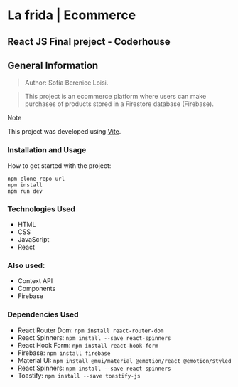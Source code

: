 # La frida | Ecommerce
## React JS Final preject - Coderhouse

## General Information
> Author: Sofía Berenice Loisi.

> This project is an ecommerce platform where users can make purchases of products stored in a Firestore database (Firebase).

> [!NOTE]
> This project was developed using [Vite](https://vitejs.dev/).

### Installation and Usage
How to get started with the project:
```
npm clone repo url
npm install
npm run dev
```

### Technologies Used
- HTML
- CSS
- JavaScript
- React

### Also used: 
- Context API
- Components
- Firebase


### Dependencies Used
- React Router Dom: ``` npm install react-router-dom ```
- React Spinners: ``` npm install --save react-spinners ```
- React Hook Form: ``` npm install react-hook-form ```
- Firebase: ``` npm install firebase ```
- Material UI: ``` npm install @mui/material @emotion/react @emotion/styled ```
- React Spinners: ``` npm install --save react-spinners ```
- Toastify: ``` npm install --save toastify-js ```

